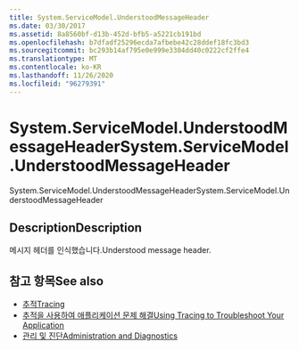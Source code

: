 ```yaml
---
title: System.ServiceModel.UnderstoodMessageHeader
ms.date: 03/30/2017
ms.assetid: 8a8560bf-d13b-452d-bfb5-a5221cb191bd
ms.openlocfilehash: b7dfadf25296ecda7afbebe42c28ddef18fc3bd3
ms.sourcegitcommit: bc293b14af795e0e999e3304dd40c0222cf2ffe4
ms.translationtype: MT
ms.contentlocale: ko-KR
ms.lasthandoff: 11/26/2020
ms.locfileid: "96279391"
---
```

# <a name="systemservicemodelunderstoodmessageheader"></a><span data-ttu-id="a6e22-102">System.ServiceModel.UnderstoodMessageHeader</span><span class="sxs-lookup"><span data-stu-id="a6e22-102">System.ServiceModel.UnderstoodMessageHeader</span></span>

<span data-ttu-id="a6e22-103">System.ServiceModel.UnderstoodMessageHeader</span><span class="sxs-lookup"><span data-stu-id="a6e22-103">System.ServiceModel.UnderstoodMessageHeader</span></span>  
  
## <a name="description"></a><span data-ttu-id="a6e22-104">Description</span><span class="sxs-lookup"><span data-stu-id="a6e22-104">Description</span></span>  

 <span data-ttu-id="a6e22-105">메시지 헤더를 인식했습니다.</span><span class="sxs-lookup"><span data-stu-id="a6e22-105">Understood message header.</span></span>  
  
## <a name="see-also"></a><span data-ttu-id="a6e22-106">참고 항목</span><span class="sxs-lookup"><span data-stu-id="a6e22-106">See also</span></span>

- [<span data-ttu-id="a6e22-107">추적</span><span class="sxs-lookup"><span data-stu-id="a6e22-107">Tracing</span></span>](index.md)
- [<span data-ttu-id="a6e22-108">추적을 사용하여 애플리케이션 문제 해결</span><span class="sxs-lookup"><span data-stu-id="a6e22-108">Using Tracing to Troubleshoot Your Application</span></span>](using-tracing-to-troubleshoot-your-application.md)
- [<span data-ttu-id="a6e22-109">관리 및 진단</span><span class="sxs-lookup"><span data-stu-id="a6e22-109">Administration and Diagnostics</span></span>](../index.md)
